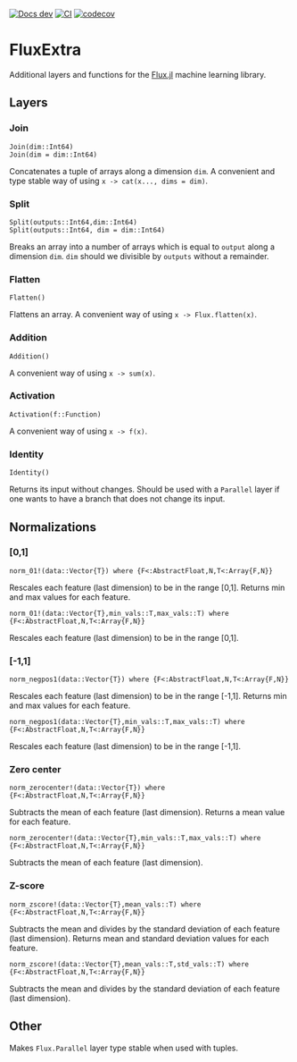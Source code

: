[![Docs dev](https://img.shields.io/badge/docs-stable-blue.svg)](https://oml-npa.github.io/FluxExtra.jl/stable/)
[![CI](https://github.com/OML-NPA/FluxExtra.jl/actions/workflows/CI-main.yml/badge.svg)](https://github.com/OML-NPA/FluxExtra.jl/actions/workflows/CI-main.yml)
[![codecov](https://codecov.io/gh/OML-NPA/FluxExtra.jl/branch/main/graph/badge.svg?token=JROBFGEVQN)](https://codecov.io/gh/OML-NPA/FluxExtra.jl)

# FluxExtra

Additional layers and functions for the [Flux.jl](https://github.com/FluxML/Flux.jl) machine learning library.

## Layers

### Join
```
Join(dim::Int64)
Join(dim = dim::Int64)
```
Concatenates a tuple of arrays along a dimension `dim`. A convenient and type stable way of using `x -> cat(x..., dims = dim)`.

### Split
```
Split(outputs::Int64,dim::Int64)
Split(outputs::Int64, dim = dim::Int64)
```
Breaks an array into a number of arrays which is equal to `output` along a dimension `dim`. `dim` should we divisible by `outputs` without a remainder.

### Flatten
```
Flatten()
```
Flattens an array. A convenient way of using `x -> Flux.flatten(x)`.

### Addition
```
Addition()
```
A convenient way of using `x -> sum(x)`.

### Activation
```
Activation(f::Function)
```
A convenient way of using `x -> f(x)`.

### Identity
```
Identity()
```
Returns its input without changes. Should be used with a `Parallel` layer if one wants to have a branch that does not change its input.

## Normalizations

### [0,1]
```
norm_01!(data::Vector{T}) where {F<:AbstractFloat,N,T<:Array{F,N}}
```
Rescales each feature (last dimension) to be in the range [0,1]. Returns min and max values for each feature.

```
norm_01!(data::Vector{T},min_vals::T,max_vals::T) where {F<:AbstractFloat,N,T<:Array{F,N}}
```
Rescales each feature (last dimension) to be in the range [0,1].

### [-1,1]
```
norm_negpos1(data::Vector{T}) where {F<:AbstractFloat,N,T<:Array{F,N}}
```
Rescales each feature (last dimension) to be in the range [-1,1]. Returns min and max values for each feature.

```
norm_negpos1(data::Vector{T},min_vals::T,max_vals::T) where {F<:AbstractFloat,N,T<:Array{F,N}}
```
Rescales each feature (last dimension) to be in the range [-1,1].

### Zero center
```
norm_zerocenter!(data::Vector{T}) where {F<:AbstractFloat,N,T<:Array{F,N}}
```
Subtracts the mean of each feature (last dimension). Returns a mean value for each feature.

```
norm_zerocenter!(data::Vector{T},min_vals::T,max_vals::T) where {F<:AbstractFloat,N,T<:Array{F,N}}
```
Subtracts the mean of each feature (last dimension).

### Z-score
```
norm_zscore!(data::Vector{T},mean_vals::T) where {F<:AbstractFloat,N,T<:Array{F,N}}
```
Subtracts the mean and divides by the standard deviation of each feature (last dimension). Returns mean and standard deviation values for each feature.

```
norm_zscore!(data::Vector{T},mean_vals::T,std_vals::T) where {F<:AbstractFloat,N,T<:Array{F,N}}
```
Subtracts the mean and divides by the standard deviation of each feature (last dimension).

## Other

Makes `Flux.Parallel` layer type stable when used with tuples.

